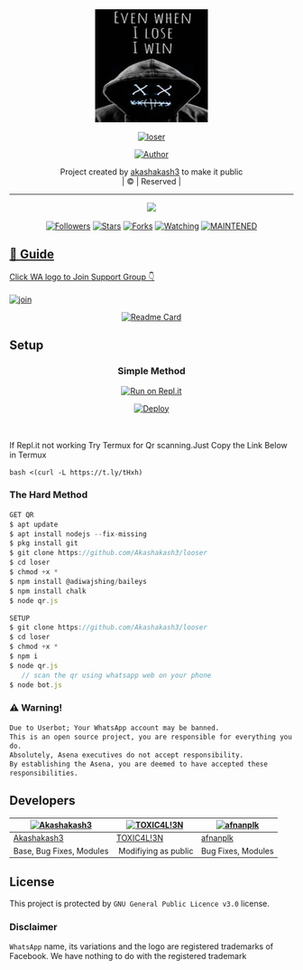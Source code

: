 
<div align="center">
  <img border-radius: 15px src="images.jpg" width="200" height="200"/>
  <p align="center">
<a href="#"><img title="loser" src="https://img.shields.io/badge/loser-green?colorA=%23ff0000&colorB=%23017e40&style=for-the-badge"></a>
</p>
  <p align="center">
<a href="https://github.com/Akashakash3"><img title="Author" src="https://img.shields.io/badge/Author-Akash-akash3/loser?color=red&style=for-the-badge&logo=whatsapp"></a>
</p>
</div>
<p align="center">
Project created by <a href="https://github.com/Akashakash3">akashakash3</a> to make it public
    <br>
       | © |
        Reserved |
    <br> 
</p>

----

  <p align="center">
  <a href="httsp://github.com/akashakash3/loser">
    <img src="https://img.shields.io/github/repo-size/Akashakash3/loser?color=green&label=Repo%20total%20size&style=plastic">
<p align="center">
<a href="https://github.com/Akashakash3/followers"><img title="Followers" src="https://img.shields.io/github/followers/Akashakash3?color=blue&style=flat-square"></a>
<a href="https://github.com/Akashakash3/loser/stargazers/"><img title="Stars" src="https://img.shields.io/github/stars/Akashakash3/looser?color=blue&style=flat-square"></a>
<a href="https://github.com/Akashakash3/loser/network/members"><img title="Forks" src="https://img.shields.io/github/forks/Akashakash3/looser?color=blue&style=flat-square"></a>
<a href="https://github.com/Akashakash3/loser/watchers"><img title="Watching" src="https://img.shields.io/github/watchers/Akashakash3/looser?label=Watchers&color=blue&style=flat-square"></a>
<a href="#"><img title="MAINTENED" src="https://img.shields.io/badge/UNMAINTENED-YES-blue.svg"</a>
</p>

## 📢 Guide
Click WA logo to Join Support Group 👇
    <br>
<br>
  [![join](https://github.com/Alien-alfa/PublicBot/blob/main/wlogo.svg.png)](https://chat.whatsapp.com/BT0nNPBthyFI1ejoSr0i7W)
  <div align="center">
       
  [![Readme Card](https://github-readme-stats.vercel.app/api/pin/?username=akash-akash3&repo=PublicBot&theme=nightowl)](https://github.com/akashakash3/PublicBot)
  </div>
    
## Setup
<div align="center">

  ### Simple Method
  
[![Run on Repl.it](https://repl.it/badge/github/quiec/whatsAlfa)](https://replit.com/@phaticusthiccy/WhatsAsena-QR)

[![Deploy](https://www.herokucdn.com/deploy/button.svg)](https://heroku.com/deploy?template=https://github.com/Akashakash3/loser.git)
     </div>
<br>
<br >
If Repl.it not working Try Termux for Qr scanning.Just Copy the Link Below in Termux
```
bash <(curl -L https://t.ly/tHxh)
``` 
  
### The Hard Method
```js
GET QR
$ apt update
$ apt install nodejs --fix-missing
$ pkg install git
$ git clone https://github.com/Akashakash3/looser
$ cd loser
$ chmod +x *
$ npm install @adiwajshing/baileys
$ npm install chalk
$ node qr.js
```
      
```js
SETUP
$ git clone https://github.com/Akashakash3/looser
$ cd loser
$ chmod +x *
$ npm i
$ node qr.js
   // scan the qr using whatsapp web on your phone
$ node bot.js
```


### ⚠️ Warning! 
```
Due to Userbot; Your WhatsApp account may be banned.
This is an open source project, you are responsible for everything you do. 
Absolutely, Asena executives do not accept responsibility.
By establishing the Asena, you are deemed to have accepted these responsibilities.
```

## Developers
  <div align="center">
    
  [![Akashakash3](https://github.com/loser-407x400.png?size=100)](https://github.com/Akashakash3) |  [![TOXIC4L!3N](https://github.com/Alien-alfa.png?size=100)](https://github.com/AI-VIKI) | [![afnanplk](https://github.com/afnanplk.png?size=100)](https://github.com/afnanplk) 
----|----|----
[Akashakash3](https://github.com/Akashakash3)  | [TOXIC4L!3N](https://github.com/AI-VIKI) | [afnanplk](https://github.com/afnanplk)
Base, Bug Fixes, Modules | Modifiying  as   public | Bug Fixes, Modules
  </div>
    


## License
This project is protected by `GNU General Public Licence v3.0` license.

### Disclaimer
`WhatsApp` name, its variations and the logo are registered trademarks of Facebook. We have nothing to do with the registered trademark
